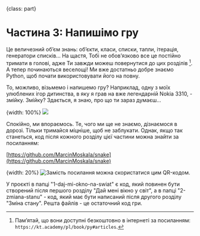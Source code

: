 {class: part}
# Частина 3: Напишімо гру

Це величезний об’єм знань: об’єкти, класи, списки, тапли, ітерація, генератори списків... На щастя, Тобі не обов’язково все це постійно тримати в голові, адже Ти завжди можеш повернутися до цих розділів [^300_1]. А тепер починаються веселощі! Ми вже достатньо добре знаємо Python, щоб почати використовувати його на повну.

То, можливо, візьмемо і напишемо гру? Наприклад, одну з моїх улюблених ігор дитинства, в яку я грав на вже легендарній Nokia 3310, - змійку. Змійку? Здається, я знаю, про що ти зараз думаєш...

{width: 100%}
![](funny_crazy_guy_snake.png)

Спокійно, ми впораємось. Те, чого ми ще не знаємо, дізнаємося в дорозі. Тільки тримайся міцніше, щоб не заблукати. Однак, якщо так станеться, код після кожного розділу цієї частини можна знайти за посиланням:

[https://github.com/MarcinMoskala/snake](https://github.com/MarcinMoskala/snake)

{width: 20%}
![Замість посилання можна скористатися цим QR-кодом.](qr0.png)

У проєкті в папці "1-daj-mi-okno-na-swiat" є код, який повинен бути створений після першого розділу "Дай мені вікно у світ", а в папці "2-zmiana-stanu" - код, який має бути написаний після другого розділу "Зміна стану". Решта файлів - це остаточний код гри.

[^300_1]: Пам’ятай, що вони доступні безкоштовно в інтернеті за посиланням: `https://kt.academy/pl/book/py#articles`.




